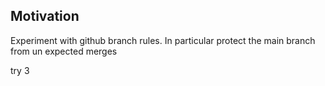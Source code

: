 <h2>Motivation</h2>
Experiment with github branch rules. In particular protect the main branch from un expected merges

try 3